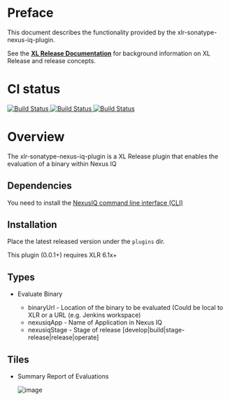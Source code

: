 # Preface #

This document describes the functionality provided by the xlr-sonatype-nexus-iq-plugin.

See the **[XL Release Documentation](https://docs.xebialabs.com/xl-release/index.html)** for background information on XL Release and release concepts.

# CI status #

[![Build Status][xlr-sonatype-nexus-iq-travis-image] ][xlr-sonatype-nexus-iq-travis-url]
[![Build Status][xlr-sonatype-nexus-iq-codacy-image] ][xlr-sonatype-nexus-iq-codacy-url]
[![Build Status][xlr-sonatype-nexus-iq-code-climate-image] ][xlr-sonatype-nexus-iq-code-climate-url]


[xlr-sonatype-nexus-iq-travis-image]: https://travis-ci.org/vanstoner/xlr-sonatype-nexus-iq-plugin.svg?branch=master
[xlr-sonatype-nexus-iq-travis-url]: https://travis-ci.org/vanstoner/xlr-sonatype-nexus-iq-plugin
[xlr-sonatype-nexus-iq-codacy-image]: https://api.codacy.com/project/badge/Grade/b78313b1eb1b4b058dc4512b4d48c26f
[xlr-sonatype-nexus-iq-codacy-url]: https://www.codacy.com/app/rvanstone/xlr-sonatype-nexus-iq-plugin
[xlr-sonatype-nexus-iq-code-climate-image]: https://codeclimate.com/github/vanstoner/xlr-sonatype-nexus-iq-plugin/badges/gpa.svg
[xlr-sonatype-nexus-iq-code-climate-url]: https://codeclimate.com/github/vanstoner/xlr-sonatype-nexus-iq-plugin


# Overview #

The xlr-sonatype-nexus-iq-plugin is a XL Release plugin that enables the evaluation of a binary within Nexus IQ

## Dependencies ##
You need to install the [NexusIQ command line interface (CLI)](https://books.sonatype.com/sonatype-clm-book/html/book/cli.html)

## Installation ##

Place the latest released version under the `plugins` dir.

This plugin (0.0.1+) requires XLR 6.1x+

## Types ##

+ Evaluate Binary

   - binaryUrl - Location of the binary to be evaluated (Could be local to XLR or a URL (e.g. Jenkins workspace)
   - nexusiqApp - Name of Application in Nexus IQ
   - nexusiqStage - Stage of release [develop|build|stage-release|release|operate]
   
## Tiles ##

+ Summary Report of Evaluations

  ![image](images/SonatypeNexusTile.png)
